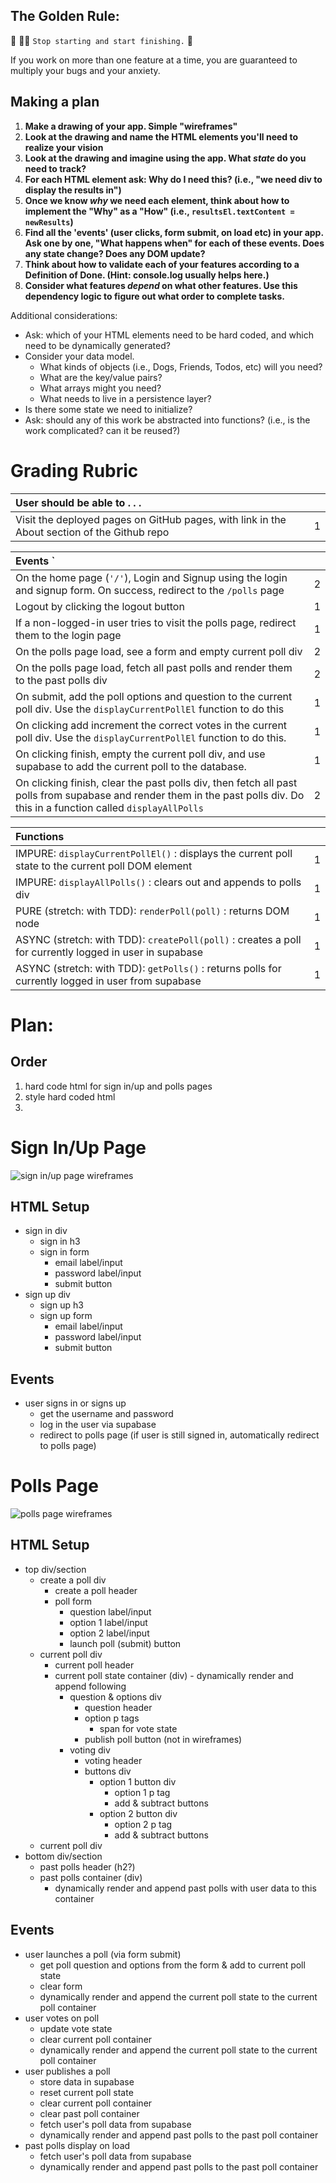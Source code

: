 ## The Golden Rule: 

🦸 🦸‍♂️ `Stop starting and start finishing.` 🏁

If you work on more than one feature at a time, you are guaranteed to multiply your bugs and your anxiety.

## Making a plan

1) **Make a drawing of your app. Simple "wireframes"**
1) **Look at the drawing and name the HTML elements you'll need to realize your vision**
1) **Look at the drawing and imagine using the app. What _state_ do you need to track?**
1) **For each HTML element ask: Why do I need this? (i.e., "we need div to display the results in")**
1) **Once we know _why_ we need each element, think about how to implement the "Why" as a "How" (i.e., `resultsEl.textContent = newResults`)**
1) **Find all the 'events' (user clicks, form submit, on load etc) in your app. Ask one by one, "What happens when" for each of these events. Does any state change? Does any DOM update?**
1) **Think about how to validate each of your features according to a Definition of Done. (Hint: console.log usually helps here.)**
1) **Consider what features _depend_ on what other features. Use this dependency logic to figure out what order to complete tasks.**

Additional considerations:

- Ask: which of your HTML elements need to be hard coded, and which need to be dynamically generated?
- Consider your data model.
  - What kinds of objects (i.e., Dogs, Friends, Todos, etc) will you need?
  - What are the key/value pairs?
  - What arrays might you need?
  - What needs to live in a persistence layer?
- Is there some state we need to initialize?
- Ask: should any of this work be abstracted into functions? (i.e., is the work complicated? can it be reused?)

# Grading Rubric

| User should be able to . . .                                                         |             |
| :----------------------------------------------------------------------------------- | ----------: |
| Visit the deployed pages on GitHub pages, with link in the About section of the Github repo|        1 |

| Events  `                                                                            |             |
| :----------------------------------------------------------------------------------- | ----------: |
| On the home page (`'/'`), Login and Signup using the login and signup form. On success, redirect to the `/polls` page   |        2 |
| Logout by clicking the logout button                                                       |        1 |
| If a non-logged-in user tries to visit the polls page, redirect them to the login page | 1 |
| On the polls page load, see a form and empty current poll div                              |        2 |
| On the polls page load, fetch all past polls and render them to the past polls div         |        2 |
| On submit, add the poll options and question to the current poll div.  Use the `displayCurrentPollEl` function to do this                                   |        1 |
| On clicking add increment the correct votes in the current poll div. Use the `displayCurrentPollEl` function to do this. |     1 |
| On clicking finish, empty the current poll div, and use supabase to add the current poll to the database. |1|
| On clicking finish, clear the past polls div, then fetch all past polls from supabase and render them in the past polls div. Do this in a function called `displayAllPolls` |2|

| Functions                                                              |             |
| :----------------------------------------------------------------------------------- | ----------: |
| IMPURE: `displayCurrentPollEl()` : displays the current poll state to the current poll DOM element | 1|
| IMPURE: `displayAllPolls()` : clears out and appends to polls div | 1|
| PURE (stretch: with TDD): `renderPoll(poll)` : returns DOM node | 1|
| ASYNC (stretch: with TDD): `createPoll(poll)` : creates a poll for currently logged in user in supabase |1|
| ASYNC (stretch: with TDD): `getPolls()` : returns polls for currently logged in user from supabase |1|

# Plan:

## Order

1. hard code html for sign in/up and polls pages
2. style hard coded html
3. 

# Sign In/Up Page

![sign in/up page wireframes](/assets/sign-in-up-wireframes.png)

## HTML Setup

- sign in div
  - sign in h3
  - sign in form
    - email label/input
    - password label/input
    - submit button
- sign up div
  - sign up h3
  - sign up form
    - email label/input
    - password label/input
    - submit button

## Events

- user signs in or signs up
  - get the username and password
  - log in the user via supabase
  - redirect to polls page (if user is still signed in, automatically redirect to polls page)

# Polls Page

![polls page wireframes](/assets/polls-wireframes.png)

## HTML Setup

- top div/section
  - create a poll div
    - create a poll header
    - poll form
      - question label/input
      - option 1 label/input
      - option 2 label/input
      - launch poll (submit) button
  - current poll div
    - current poll header
    - current poll state container (div) - dynamically render and append following
      - question & options div
        - question header
        - option p tags
          - span for vote state
        - publish poll button (not in wireframes)
      - voting div
        - voting header
        - buttons div
          - option 1 button div
            - option 1 p tag
            - add & subtract buttons
          - option 2 button div
            - option 2 p tag
            - add & subtract buttons
  - current poll div
- bottom div/section
  - past polls header (h2?)
  - past polls container (div)
    - dynamically render and append past polls with user data to this container

## Events

- user launches a poll (via form submit)
  - get poll question and options from the form & add to current poll state
  - clear form
  - dynamically render and append the current poll state to the current poll container
- user votes on poll
  - update vote state
  - clear current poll container
  - dynamically render and append the current poll state to the current poll container
- user publishes a poll
  - store data in supabase
  - reset current poll state
  - clear current poll container
  - clear past poll container
  - fetch user's poll data from supabase
  - dynamically render and append past polls to the past poll container
- past polls display on load
  - fetch user's poll data from supabase
  - dynamically render and append past polls to the past poll container
